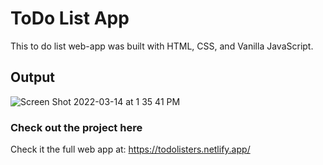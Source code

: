 # ToDo List App
This to do list web-app was built with HTML, CSS, and Vanilla JavaScript.
## Output
![Screen Shot 2022-03-14 at 1 35 41 PM](https://user-images.githubusercontent.com/31680529/158229072-1237de5c-e3bd-42a6-997f-0cd511ae4049.png)

### Check out the project here
Check it the full web app at: https://todolisters.netlify.app/
